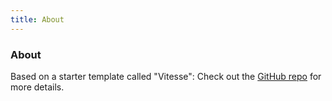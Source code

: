 ```yaml
---
title: About
---
```


<div class="text-center">
  <!-- You can use Vue components inside markdown -->
  <div i-carbon-dicom-overlay class="text-4xl -mb-6 m-auto" />
  <h3>About</h3>
</div>

Based on a starter template called "Vitesse":
Check out the [GitHub repo](https://github.com/antfu/vitesse) for more details.
